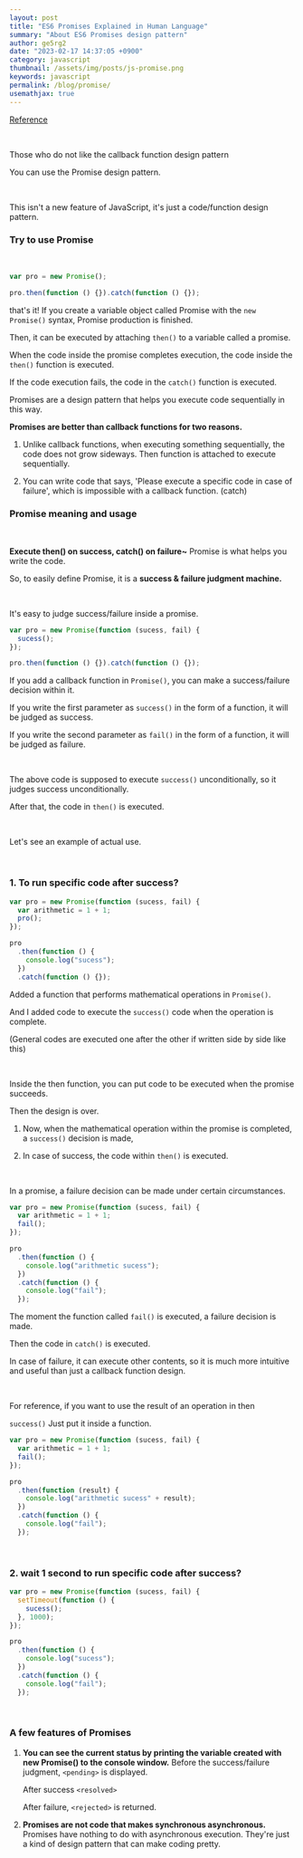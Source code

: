 ```yaml
---
layout: post
title: "ES6 Promises Explained in Human Language"
summary: "About ES6 Promises design pattern"
author: ge5rg2
date: "2023-02-17 14:37:05 +0900"
category: javascript
thumbnail: /assets/img/posts/js-promise.png
keywords: javascript
permalink: /blog/promise/
usemathjax: true
---
```


[Reference](https://codingapple.com/)

<br/>

Those who do not like the callback function design pattern

You can use the Promise design pattern.

<br/>

This isn't a new feature of JavaScript, it's just a code/function design pattern.

### **Try to use Promise**

<br/>

```jsx
var pro = new Promise();

pro.then(function () {}).catch(function () {});
```

that's it!
If you create a variable object called Promise with the `new Promise()` syntax, Promise production is finished.

Then, it can be executed by attaching `then()` to a variable called a promise.

When the code inside the promise completes execution, the code inside the `then()` function is executed.

If the code execution fails, the code in the `catch()` function is executed.

Promises are a design pattern that helps you execute code sequentially in this way.

**Promises are better than callback functions for two reasons.**
<br/>

1. Unlike callback functions, when executing something sequentially, the code does not grow sideways. Then function is attached to execute sequentially.

2. You can write code that says, 'Please execute a specific code in case of failure', which is impossible with a callback function. (catch)

### **Promise meaning and usage**

<br/>

**Execute then() on success, catch() on failure~**
Promise is what helps you write the code.

So, to easily define Promise, it is a **success & failure judgment machine.**

<br/>

It's easy to judge success/failure inside a promise.

```jsx
var pro = new Promise(function (sucess, fail) {
  sucess();
});

pro.then(function () {}).catch(function () {});
```

If you add a callback function in `Promise()`, you can make a success/failure decision within it.

If you write the first parameter as `success()` in the form of a function, it will be judged as success.

If you write the second parameter as `fail()` in the form of a function, it will be judged as failure.

<br/>

The above code is supposed to execute `success()` unconditionally, so it judges success unconditionally.

After that, the code in `then()` is executed.

<br/>

Let's see an example of actual use.

<br/>

### 1. To run specific code after success?

```jsx
var pro = new Promise(function (sucess, fail) {
  var arithmetic = 1 + 1;
  pro();
});

pro
  .then(function () {
    console.log("sucess");
  })
  .catch(function () {});
```

Added a function that performs mathematical operations in `Promise()`.

And I added code to execute the `success()` code when the operation is complete.

(General codes are executed one after the other if written side by side like this)

<br/>

Inside the then function, you can put code to be executed when the promise succeeds.

Then the design is over.

1. Now, when the mathematical operation within the promise is completed, a `success()` decision is made,

2. In case of success, the code within `then()` is executed.

<br/>

In a promise, a failure decision can be made under certain circumstances.

```jsx
var pro = new Promise(function (sucess, fail) {
  var arithmetic = 1 + 1;
  fail();
});

pro
  .then(function () {
    console.log("arithmetic sucess");
  })
  .catch(function () {
    console.log("fail");
  });
```

The moment the function called `fail()` is executed, a failure decision is made.

Then the code in `catch()` is executed.

In case of failure, it can execute other contents, so it is much more intuitive and useful than just a callback function design.

<br/>

For reference, if you want to use the result of an operation in then

`success()` Just put it inside a function.

```jsx
var pro = new Promise(function (sucess, fail) {
  var arithmetic = 1 + 1;
  fail();
});

pro
  .then(function (result) {
    console.log("arithmetic sucess" + result);
  })
  .catch(function () {
    console.log("fail");
  });
```

<br/>

### 2. wait 1 second to run specific code after success?

```jsx
var pro = new Promise(function (sucess, fail) {
  setTimeout(function () {
    sucess();
  }, 1000);
});

pro
  .then(function () {
    console.log("sucess");
  })
  .catch(function () {
    console.log("fail");
  });
```

<br/>

### **A few features of Promises**

1. **You can see the current status by printing the variable created with new Promise() to the console window.**
   Before the success/failure judgment, `<pending>` is displayed.

   After success `<resolved>`

   After failure, `<rejected>` is returned.

2. **Promises are not code that makes synchronous asynchronous.**
   Promises have nothing to do with asynchronous execution. They're just a kind of design pattern that can make coding pretty.

<br/>
